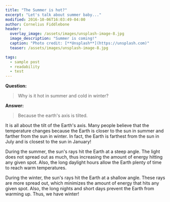 ```yaml
---
title: "The Summer is hot?"
excerpt: "Let's talk about summer baby..."
modified: 2016-10-06T16:03:49-04:00
author: Cornelius Fiddlebone
header:
  overlay_image: /assets/images/unsplash-image-8.jpg
  image_description: "Summer is coming!"
  caption: "Photo credit: [**Unsplash**](https://unsplash.com)"
  teaser: /assets/images/unsplash-image-8.jpg

tags: 
  - sample post
  - readability
  - test
---
```


**Question:**

> Why is it hot in summer and cold in winter?

**Answer:**

> Because the earth's axis is tilted.

It is all about the tilt of the Earth's axis. Many people believe that the temperature changes because the Earth is closer to the sun in summer and farther from the sun in winter. In fact, the Earth is farthest from the sun in July and is closest to the sun in January!

During the summer, the sun's rays hit the Earth at a steep angle. The light does not spread out as much, thus increasing the amount of energy hitting any given spot. Also, the long daylight hours allow the Earth plenty of time to reach warm temperatures.

During the winter, the sun's rays hit the Earth at a shallow angle. These rays are more spread out, which minimizes the amount of energy that hits any given spot. Also, the long nights and short days prevent the Earth from warming up. Thus, we have winter!



